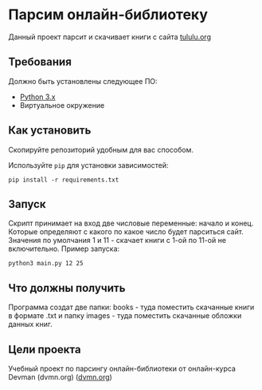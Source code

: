 # Парсим онлайн-библиотеку

Данный проект парсит и скачивает книги с сайта [tululu.org](https://tululu.org/)

## Требования

Должно быть установлены следующее ПО:

- [Python 3.x](https://www.python.org/)
- Виртуальное окружение

## Как установить

Скопируйте репозиторий удобным для вас способом.

Используйте `pip` для установки зависимостей:

```shell
pip install -r requirements.txt
```

## Запуск

Скрипт принимает на вход две числовые переменные: начало и конец. Которые определяют с какого по какое число будет парситься сайт. Значения по умолчания 1 и 11 - скачает книги с 1-ой по 11-ой не включительно. Пример запуска:

```shell
python3 main.py 12 25
```
## Что должны получить

Программа создат две папки: books - туда поместить скачанные книги в формате .txt и папку images - туда поместить скачанные обложки данных книг.

## Цели проекта

Учебный проект по парсингу онлайн-библиотеки от онлайн-курса Devman (dvmn.org) ([dvmn.org](https://dvmn.org/))
